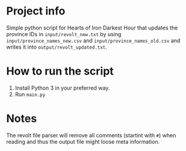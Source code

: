 # Project info

Simple python script for Hearts of Iron Darkest Hour that updates the province IDs in `input/revolt_new.txt` by using `input/province_names_new.csv` and `input/province_names_old.csv` and writes it into `output/revolt_updated.txt`.

# How to run the script

1. Install Python 3 in your preferred way.
2. Run `main.py`

# Notes

The revolt file parser will remove all comments (startint with `#`) when reading and thus the output file might loose meta information.
